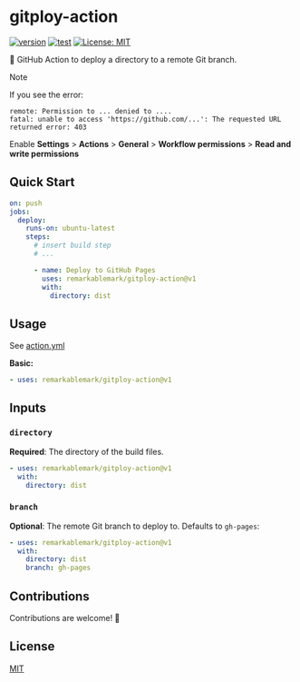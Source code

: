 # gitploy-action

[![version](https://badgen.net/github/release/remarkablemark/gitploy-action)](https://github.com/remarkablemark/gitploy-action/releases)
[![test](https://github.com/remarkablemark/gitploy-action/actions/workflows/test.yml/badge.svg)](https://github.com/remarkablemark/gitploy-action/actions/workflows/test.yml)
[![License: MIT](https://img.shields.io/badge/License-MIT-blue.svg)](https://opensource.org/licenses/MIT)

🚀 GitHub Action to deploy a directory to a remote Git branch.

> [!NOTE]
>
> If you see the error:
>
> ```
> remote: Permission to ... denied to ....
> fatal: unable to access 'https://github.com/...': The requested URL returned error: 403
> ```
>
> Enable **Settings** > **Actions** > **General** > **Workflow permissions** > **Read and write permissions**

## Quick Start

```yaml
on: push
jobs:
  deploy:
    runs-on: ubuntu-latest
    steps:
      # insert build step
      # ...

      - name: Deploy to GitHub Pages
        uses: remarkablemark/gitploy-action@v1
        with:
          directory: dist
```

## Usage

See [action.yml](action.yml)

**Basic:**

```yaml
- uses: remarkablemark/gitploy-action@v1
```

## Inputs

### `directory`

**Required**: The directory of the build files.

```yaml
- uses: remarkablemark/gitploy-action@v1
  with:
    directory: dist
```

### `branch`

**Optional**: The remote Git branch to deploy to. Defaults to `gh-pages`:

```yaml
- uses: remarkablemark/gitploy-action@v1
  with:
    directory: dist
    branch: gh-pages
```

## Contributions

Contributions are welcome! 👋

## License

[MIT](LICENSE)
